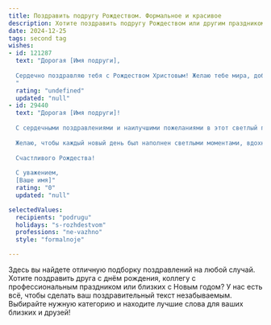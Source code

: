```yaml
---
title: Поздравить подругу Рождеством. Формальное и красивое
description: Хотите поздравить подругу Рождеством или другим праздником? Наш ИИ создаст незабываемое поздравление, а вы обязательно выделитесь среди других.  
date: 2024-12-25
tags: second tag
wishes:
- id: 121287
  text: "Дорогая [Имя подруги],
  
  Сердечно поздравляю тебя с Рождеством Христовым! Желаю тебе мира, добра, света и тепла в твоём доме, исполнения всех заветных желаний и крепкого здоровья. Пусть этот светлый праздник наполнит твою жизнь радостью и счастьем!
  "
  rating: "undefined"
  updated: "null"
- id: 29440
  text: "Дорогая [Имя подруги]!
  
  С сердечными поздравлениями и наилучшими пожеланиями в этот светлый праздник Рождества! Пусть в вашем доме царят тепло, радость и уют, а волшебство Рождества принесет вам счастье, здоровье и успех в делах.
  
  Желаю, чтобы каждый новый день был наполнен светлыми моментами, вдохновением и любовью. Пусть сбудутся самые заветные мечты, а праздник станет началом чего-то нового и прекрасного.
  
  Счастливого Рождества!
  
  С уважением,
  [Ваше имя]"
  rating: "0"
  updated: "null"

selectedValues:
  recipients: "podrugu"
  holidays: "s-rozhdestvom"
  professions: "ne-vazhno"
  style: "formalnoje"

---
```


Здесь вы найдете отличную подборку поздравлений на любой случай. 
Хотите поздравить друга с днём рождения, коллегу с профессиональным праздником или близких с Новым годом? У нас есть всё, чтобы сделать ваш поздравительный текст незабываемым. Выбирайте нужную категорию и находите лучшие слова для ваших близких и друзей!
